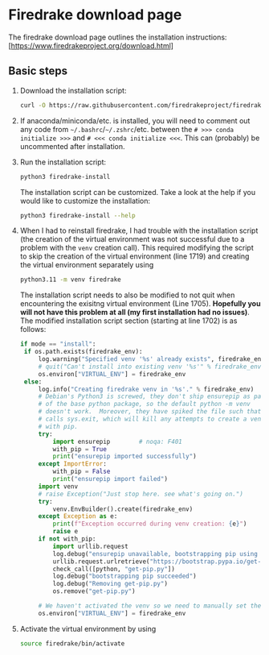 # Firedrake download page

The firedrake download page outlines the installation instructions: [https://www.firedrakeproject.org/download.html]

## Basic steps

1. Download the installation script:

   ```bash
   curl -O https://raw.githubusercontent.com/firedrakeproject/firedrake/master/scripts/firedrake-install
   ```

2. If anaconda/miniconda/etc. is installed, you will need to comment out any code from `~/.bashrc`/`~/.zshrc`/etc. between the `# >>> conda initialize >>>` and `# <<< conda initialize <<<`. This can (probably) be uncommented after installation.
3. Run the installation script:

   ```bash
   python3 firedrake-install
   ```

   The installation script can be customized. Take a look at the help if you would like to customize the installation:
   
   ```bash
   python3 firedrake-install --help
   ```

5. When I had to reinstall firedrake, I had trouble with the installation script (the creation of the virtual environment was not successful due to a problem with the `venv` creation call). This required modifying the script to skip the creation of the virtual environment (line 1719) and creating the virtual environment separately using

   ```bash
   python3.11 -m venv firedrake
   ```

   The installation script needs to also be modified to not quit when encountering the exisitng virtual environment (Line 1705). **Hopefully you will not have this problem at all (my first installation had no issues)**. The modified installation script section (starting at line 1702) is as follows:

   ```python
   if mode == "install":
    if os.path.exists(firedrake_env):
        log.warning("Specified venv '%s' already exists", firedrake_env)
        # quit("Can't install into existing venv '%s'" % firedrake_env)
        os.environ["VIRTUAL_ENV"] = firedrake_env
    else:
        log.info("Creating firedrake venv in '%s'." % firedrake_env)
        # Debian's Python3 is screwed, they don't ship ensurepip as part
        # of the base python package, so the default python -m venv
        # doesn't work.  Moreover, they have spiked the file such that it
        # calls sys.exit, which will kill any attempts to create a venv
        # with pip.
        try:
            import ensurepip        # noqa: F401
            with_pip = True
            print("ensurepip imported successfully")
        except ImportError:
            with_pip = False
            print("ensurepip import failed")
        import venv
        # raise Exception("Just stop here. see what's going on.")
        try:
            venv.EnvBuilder().create(firedrake_env)
        except Exception as e:
            print(f"Exception occurred during venv creation: {e}")
            raise e
        if not with_pip:
            import urllib.request
            log.debug("ensurepip unavailable, bootstrapping pip using get-pip.py")
            urllib.request.urlretrieve("https://bootstrap.pypa.io/get-pip.py", filename="get-pip.py")
            check_call([python, "get-pip.py"])
            log.debug("bootstrapping pip succeeded")
            log.debug("Removing get-pip.py")
            os.remove("get-pip.py")

        # We haven't activated the venv so we need to manually set the environment.
        os.environ["VIRTUAL_ENV"] = firedrake_env
   ```

7. Activate the virtual environment by using

   ```bash
   source firedrake/bin/activate
   ```
